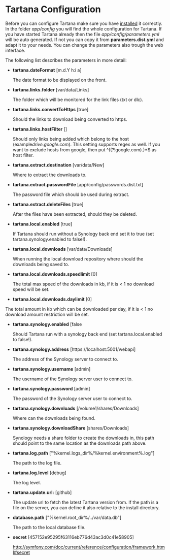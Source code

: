 # Tartana Configuration

Before you can configure Tartana make sure you have [installed](installation.md) it correctly.
In the folder *app/config* you will find the whole configuration for Tartana. If you have started Tartana already then the file *app/config/parameters.yml* will be auto generated. If not you can copy it from **parameters.dist.yml** and adapt it to your needs. You can change the parameters also trough the web interface.

The following list describes the parameters in more detail:

- **tartana.dateFormat** [m.d.Y h:i a]

  The date format to be displayed on the front.

- **tartana.links.folder** [var/data/Links]

  The folder which will be monitored for the link files (txt or dlc).

- **tartana.links.convertToHttps** [true]

  Should the links to download being converted to https.

- **tartana.links.hostFilter** []

  Should only links being added which belong to the host (example*drive.google.com*). This setting supports regex as well. If you want to exclude hosts from google, then put ^((?!google.com).)*$ as host filter.

- **tartana.extract.destination** [var/data/New]

  Where to extract the downloads to.

- **tartana.extract.passwordFile** [app/config/passwords.dist.txt]

  The password file which should be used during extract.

- **tartana.extract.deleteFiles** [true]

  After the files have been extracted, should they be deleted.

- **tartana.local.enabled** [true]

  If Tartana should run without a Synology back end set it to true (set tartana.synology.enabled to false!).

- **tartana.local.downloads** [var/data/Downloads]

  When running the local download repository where should the downloads being saved to.

- **tartana.local.downloads.speedlimit** [0]

  The total max speed of the downloads in kb, if it is < 1 no download speed will be set.

- **tartana.local.downloads.daylimit** [0]

 The total amount in kb which can be downloaded per day, if it is < 1 no download amount restriction will be set.

- **tartana.synology.enabled** [false

  Should Tartana run with a synology back end  (set tartana.local.enabled to false!).

- **tartana.synology.address** [https://localhost:5001/webapi]

  The address of the Synology server to connect to.

- **tartana.synology.username** [admin]

  The username of the Synology server user to connect to.

- **tartana.synology.password** [admin]

  The password of the Synology server user to connect to.

- **tartana.synology.downloads** [/volume1/shares/Downloads]

  Where can the downloads being found.

- **tartana.synology.downloadShare** [shares/Downloads]

  Synology needs a share folder to create the downloads in, this path
  should point to the same location as the downloads path above.

- **tartana.log.path** ["%kernel.logs_dir%/%kernel.environment%.log"]

  The path to the log file.

- **tartana.log.level** [debug]

  The log level.

- **tartana.update.url:** [github]

  The update url to fetch the latest Tartana version from. If the path is a file on the server, you can define it also relative to the install directory.

- **database.path** ["%kernel.root_dir%/../var/data.db"]

  The path to the local database file.

- **secret** [457152e95295f63116eb776d43ac3d0c41e58905]

  http://symfony.com/doc/current/reference/configuration/framework.html#secret